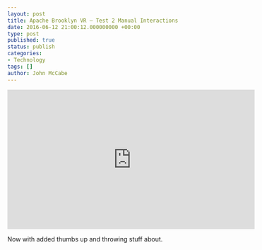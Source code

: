 ```yaml
---
layout: post
title: Apache Brooklyn VR – Test 2 Manual Interactions
date: 2016-06-12 21:00:12.000000000 +00:00
type: post
published: true
status: publish
categories:
- Technology
tags: []
author: John McCabe
---
```

<iframe width="560" height="315" frameborder="0" allowfullscreen src="http://www.youtube.com/embed/y0d1ZMjEDzM"></iframe>

Now with added thumbs up and throwing stuff about.
